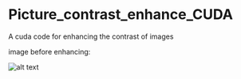 # Picture_contrast_enhance_CUDA
A cuda code for enhancing the contrast of images

image before enhancing:

![alt text](original.png)
